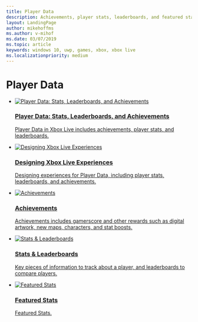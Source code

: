 ```yaml
---
title: Player Data
description: Achievements, player stats, leaderboards, and featured stats.
layout: LandingPage
author: mikehoffms
ms.author: v-mihof
ms.date: 03/07/2019
ms.topic: article
keywords: windows 10, uwp, games, xbox, xbox live
ms.localizationpriority: medium
---
```


<h1>Player Data</h1>

<ul class="cardsF panelContent cols cols2">
    <li>
        <a href="data-platform-for-stats-leaderboards-achievements.md">
            <div class="cardSize">
                <div class="cardPadding">
                    <div class="card">
                        <div class="cardImageOuter">
                            <div class="cardImage">
                                <img src="https://docs.microsoft.com/media/common/i_common-data-service.svg" alt="Player Data: Stats, Leaderboards, and Achievements"/>
                            </div>
                        </div>
                        <div class="cardText">
                            <h3>Player Data: Stats, Leaderboards, and Achievements</h3>
                            <p>Player Data in Xbox Live includes achievements, player stats, and leaderboards.</p>
                        </div>
                    </div>
                </div>
            </div>
        </a>
    </li>
    <li>
        <a href="live-designing-experiences.md">
            <div class="cardSize">
                <div class="cardPadding">
                    <div class="card">
                        <div class="cardImageOuter">
                            <div class="cardImage">
                                <img src="https://docs.microsoft.com/media/common/i_design.svg" alt="Designing Xbox Live Experiences"/>
                            </div>
                        </div>
                        <div class="cardText">
                            <h3>Designing Xbox Live Experiences</h3>
                            <p>Designing experiences for Player Data, including player stats, leaderboards, and achievements.</p>
                        </div>
                    </div>
                </div>
            </div>
        </a>
    </li>
    <li>
        <a href="achievements/live-achievements-nav.md">
            <div class="cardSize">
                <div class="cardPadding">
                    <div class="card">
                        <div class="cardImageOuter">
                            <div class="cardImage">
                                <img src="https://docs.microsoft.com/media/common/i_sharepoint-list.svg" alt="Achievements"/>
                            </div>
                        </div>
                        <div class="cardText">
                            <h3>Achievements</h3>
                            <p>Achievements includes gamerscore and other rewards such as digital artwork, new maps, characters, and stat boosts.</p>
                        </div>
                    </div>
                </div>
            </div>
        </a>
    </li>
    <!-- <li>
        <a href="../leaderboards-and-stats-2017/player-stats_nav.md">
            <div class="cardSize">
                <div class="cardPadding">
                    <div class="card">
                        <div class="cardImageOuter">
                            <div class="cardImage">
                                <img src="https://docs.microsoft.com/media/common/i_data-collection.svg" alt="Player Stats"/>
                            </div>
                        </div>
                        <div class="cardText">
                            <h3>Player Stats</h3>
                            <p>Player stats are key pieces of information to track about a player, such as Head Shots or Fastest Lap Time.</p>
                        </div>
                    </div>
                </div>
            </div>
        </a>
    </li> -->
    <li>
        <a href="stats-leaderboards/live-stats-leaderboards-nav.md">
            <div class="cardSize">
                <div class="cardPadding">
                    <div class="card">
                        <div class="cardImageOuter">
                            <div class="cardImage">
                                <img src="https://docs.microsoft.com/media/common/i_learn-about.svg" alt="Stats & Leaderboards"/>
                            </div>
                        </div>
                        <div class="cardText">
                            <h3>Stats & Leaderboards</h3>
                            <p>Key pieces of information to track about a player, and leaderboards to compare players.</p>
                        </div>
                    </div>
                </div>
            </div>
        </a>
    </li>
    <li>
        <a href="stats-leaderboards/featured-stats/live-featured-stats-nav.md">
            <div class="cardSize">
                <div class="cardPadding">
                    <div class="card">
                        <div class="cardImageOuter">
                            <div class="cardImage">
                                <img src="https://docs.microsoft.com/media/common/i_kaban.svg" alt="Featured Stats"/>
                            </div>
                        </div>
                        <div class="cardText">
                            <h3>Featured Stats</h3>
                            <p>Featured Stats.</p>
                        </div>
                    </div>
                </div>
            </div>
        </a>
    </li>
</ul>
